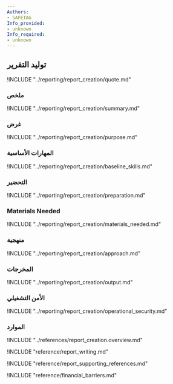 ```yaml
---
Authors:
- SAFETAG
Info_provided:
- unknown
Info_required:
- unknown
---
```


## توليد التقرير

!INCLUDE "../reporting/report_creation/quote.md"

### ملخص

!INCLUDE "../reporting/report_creation/summary.md"

### غرض

!INCLUDE "../reporting/report_creation/purpose.md"

### المهارات الأساسية

!INCLUDE "../reporting/report_creation/baseline_skills.md"

### التحضير

!INCLUDE "../reporting/report_creation/preparation.md"

### Materials Needed

!INCLUDE "../reporting/report_creation/materials_needed.md"

### منهجية

!INCLUDE "../reporting/report_creation/approach.md"

### المخرجات

!INCLUDE "../reporting/report_creation/output.md"

### الأمن التشغيلي

!INCLUDE "../reporting/report_creation/operational_security.md"

### الموارد
<div class="greybox">
!INCLUDE "../references/report_creation.overview.md"

!INCLUDE "reference/report_writing.md"

!INCLUDE "reference/report_supporting_references.md"

!INCLUDE "reference/financial_barriers.md"
</div>

<!-- ### Activities -->
